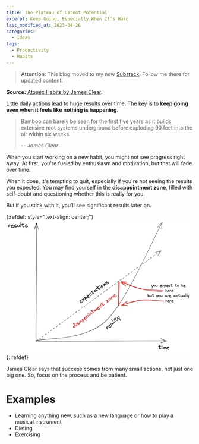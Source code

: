 ```yaml
---
title: The Plateau of Latent Potential
excerpt: Keep Going, Especially When It's Hard
last_modified_at: 2023-04-26
categories:
  - Ideas
tags:
  - Productivity
  - Habits
---
```


> **Attention**: This blog moved to my new [Substack](https://pablomusumeci.substack.com/). Follow me there for updated content!

**Source:** [Atomic Habits by James Clear](https://www.goodreads.com/book/show/40121378-atomic-habits).

Little daily actions lead to huge results over time. The key is to **keep going even when it feels like nothing is happening**.


> Bamboo can barely be seen for the first five years as it builds extensive root systems underground before exploding 90 feet into the air within six weeks.
>
> -- <cite>James Clear</cite>


When you start working on a new habit, you might not see progress right away. 
At first, you're fueled by enthusiasm and motivation, but that will fade over time. 

When it does, it's tempting to quit, especially if you're not seeing the results you expected. 
You may find yourself in the **disappointment zone**, filled with self-doubt and questioning whether this is really for you.

But if you stick with it, you'll see significant results later on.


{:refdef: style="text-align: center;"}
![Plateau](/assets/images/ideas/plateau-of-latent-potential.png)
{: refdef}

James Clear says that success comes from many small actions, not just one big one. So, focus on the process and be patient.

# Examples
- Learning anything new, such as a new language or how to play a musical instrument
- Dieting
- Exercising
